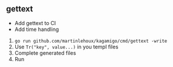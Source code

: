 ## gettext

- Add gettext to CI
- Add time handling

1. `go run github.com/martinlehoux/kagamigo/cmd/gettext -write`
2. Use `Tr("key", value...)` in you templ files
3. Complete generated files
4. Run
